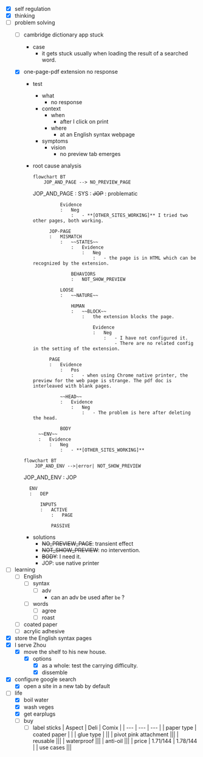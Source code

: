 - [x] self regulation
- [x] thinking
- [ ] problem solving
    - [ ] cambridge dictionary app stuck
        - case
            - it gets stuck usually when loading the result of a searched word.
    - [x] one-page-pdf extension no response
        - test
            - what
                - no response
            - context
                - when
                    - after I click on print
                - where 
                    - at an English syntax webpage
            - symptoms
                - vision
                    - no preview tab emerges
        - root cause analysis
            ```mermaid
            flowchart BT
                JOP_AND_PAGE --> NO_PREVIEW_PAGE
            ```
            JOP_AND_PAGE
            :   SYS
                :   ~~JOP~~
                    :   problematic

                        Evidence
                        :   Neg
                            :   - **[OTHER_SITES_WORKING]** I tried two other pages, both working.

                    JOP-PAGE
                    :   MISMATCH
                        :   ~~STATES~~
                            :   Evidence
                                :   Neg
                                    :   - the page is in HTML which can be recognized by the extension.

                            BEHAVIORS
                            :   NOT_SHOW_PREVIEW

                        LOOSE
                        :   ~~NATURE~~
                        
                            HUMAN
                            :   ~~BLOCK~~
                                :   the extension blocks the page.
                                    
                                    Evidence
                                    :   Neg
                                        :   - I have not configured it.
                                            - There are no related config in the setting of the extension.

                    PAGE
                    :   Evidence
                        :   Pos
                            :   - when using Chrome native printer, the preview for the web page is strange. The pdf doc is interleaved with blank pages.

                        ~~HEAD~~
                        :   Evidence
                            :   Neg
                                :   - The problem is here after deleting the head.

                        BODY
                ~~ENV~~
                :   Evidence
                    :   Neg
                        :   - **[OTHER_SITES_WORKING]**

        ```mermaid
        flowchart BT
            JOP_AND_ENV -->|error| NOT_SHOW_PREVIEW
        ```
        JOP_AND_ENV
        :   JOP

            ENV
            :   DEP

                INPUTS
                :   ACTIVE
                    :   PAGE

                    PASSIVE
        - solutions
            -  ~~NO_PREVIEW_PAGE~~: transient effect
            -  ~~NOT_SHOW_PREVIEW~~: no intervention.
            -  ~~BODY~~: I need it.
            -  JOP: use native printer
- [ ] learning
    - [ ] English
        - [ ] syntax
            - [ ] adv
                - can an adv be used after `be` ?
        - [ ] words
            - [ ] agree
            - [ ] roast
    - [ ] coated paper
    - [ ] acrylic adhesive
- [x] store the English syntax pages
- [x] I serve Zhou
    - [x] move the shelf to his new house.
        - [x] options
            - [x] as a whole: test the carrying difficulty.
            - [x] dissemble 
- [x] configure google search
    - [x] open a site in a new tab by default
- [ ] life
    - [x] boil water
    - [x] wash veges
    - [x] get earplugs
    - [ ] buy
        - [ ] label sticks
            | Aspect | Deli | Comix |
            | --- | --- | --- |
            | paper type | coated paper | |
            | glue type | ||
            | pivot pink attachment |||
            | reusable |||
            | waterproof |||
            | anti-oil |||
            | price | 1.71/144 | 1.78/144 |
            | use cases |||
